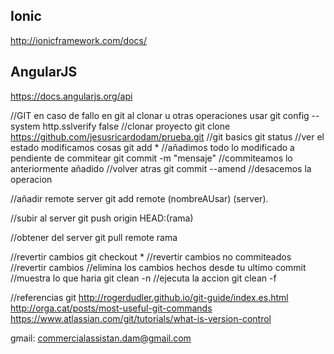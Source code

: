 ## Ionic
<a href="http://ionicframework.com/docs/">http://ionicframework.com/docs/</a>

## AngularJS
<a href="https://docs.angularjs.org/api">https://docs.angularjs.org/api</a>

//GIT
en caso de fallo en git al clonar u otras operaciones usar
git config --system http.sslverify false
//clonar proyecto
git clone https://github.com/jesusricardodam/prueba.git
//git basics
git status //ver el estado
modificamos cosas
git add * //añadimos todo lo modificado a pendiente de commitear
git commit -m "mensaje"  //commiteamos lo anteriormente añadido
//volver atras
git commit --amend //desacemos la operacion

//añadir remote server
git add remote (nombreAUsar) (server).

//subir al server
git push origin HEAD:(rama)

//obtener del server
git pull remote rama

//revertir cambios
git checkout * //revertir cambios no commiteados
//revertir cambios
//elimina los cambios hechos desde tu ultimo commit
//muestra lo que haria
git clean -n
//ejecuta la accion
git clean -f

//referencias git
<a hrf="http://rogerdudler.github.io/git-guide/index.es.html">http://rogerdudler.github.io/git-guide/index.es.html</a>
<a hrf="http://orga.cat/posts/most-useful-git-commands">http://orga.cat/posts/most-useful-git-commands</a>
<a hrf="https://www.atlassian.com/git/tutorials/what-is-version-control">https://www.atlassian.com/git/tutorials/what-is-version-control</a>


gmail: commercialassistan.dam@gmail.com
